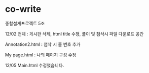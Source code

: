 # co-write
종합설계프로젝트 5조

12/02 
전체 : 게시판 삭제, html title 수정, 풀이 및 첨삭시 파일 다운로드 공간 

Annotation2.html : 첨삭 시 줄 번호 추가

My page.html : 나의 페이지 구성 수정

12/05
Main.html 수정했습니다.
